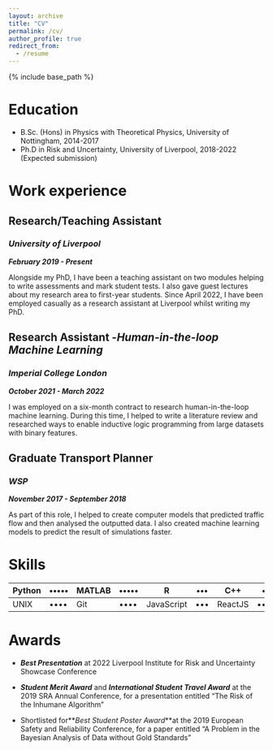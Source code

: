 ```yaml
---
layout: archive
title: "CV"
permalink: /cv/
author_profile: true
redirect_from:
  - /resume
---
```


{% include base_path %}

Education
======
* B.Sc. (Hons) in Physics with Theoretical Physics, University of Nottingham, 2014-2017
* Ph.D in Risk and Uncertainty, University of Liverpool, 2018-2022 (Expected submission)

Work experience
======
## Research/Teaching Assistant
### _University of Liverpool_
**_February 2019 - Present_**

Alongside my PhD, I have been a teaching assistant on two modules helping to write assessments and mark student tests. I also gave guest lectures about my research area to first-year students.
Since April 2022, I have been employed casually as a research assistant at Liverpool whilst writing my PhD.

## **Research Assistant -**_Human-in-the-loop Machine Learning_
### _Imperial College London_
**_October 2021 - March 2022_**

I was employed on a six-month contract to research human-in-the-loop machine learning. During this time, I helped to write a literature review and researched ways to enable inductive logic programming from large datasets with binary features.  

## Graduate Transport Planner 
### _WSP_
**_November 2017 - September 2018_**

As part of this role, I helped to create computer models that predicted traffic flow and then analysed the outputted data. I also created machine learning models to predict the result of simulations faster. 

  
Skills
======
| Python | ••••• | MATLAB | ••••• | R          | ••• | C++     | •   |
| ------ | ----- | ------ | ----- | ---------- | --- | ------- | --- |
| UNIX   | ••••  | Git    | ••••  | JavaScript | ••• | ReactJS | ••• |

Awards
======
- **_Best Presentation_** at 2022 Liverpool Institute for Risk and Uncertainty Showcase Conference

- **_Student Merit Award_** and **_International Student Travel Award_** at the 2019 SRA Annual Conference, for a presentation entitled “The Risk of the Inhumane Algorithm”

- Shortlisted for**_Best Student Poster Award_**at the 2019 European Safety and Reliability Conference, for a paper entitled “A Problem in the Bayesian Analysis of Data without Gold Standards”  

  
